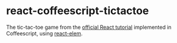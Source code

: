 # react-coffeescript-tictactoe
The tic-tac-toe game from the [official React tutorial](https://facebook.github.io/react/tutorial/tutorial.html) implemented in Coffeescript, using [react-elem](https://github.com/algesten/react-elem). 
